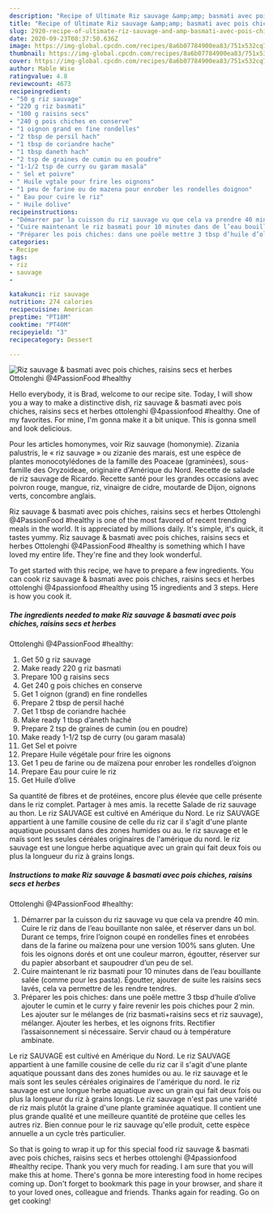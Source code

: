 ```yaml
---
description: "Recipe of Ultimate Riz sauvage &amp;amp; basmati avec pois chiches, raisins secs et herbes  Ottolenghi @4PassionFood #healthy"
title: "Recipe of Ultimate Riz sauvage &amp;amp; basmati avec pois chiches, raisins secs et herbes  Ottolenghi @4PassionFood #healthy"
slug: 2920-recipe-of-ultimate-riz-sauvage-and-amp-basmati-avec-pois-chiches-raisins-secs-et-herbes-ottolenghi-4passionfood-healthy
date: 2020-09-23T08:37:50.636Z
image: https://img-global.cpcdn.com/recipes/8a6b07784900ea83/751x532cq70/riz-sauvage-basmati-avec-pois-chiches-raisins-secs-et-herbes-ottolenghi-4passionfood-healthy-photo-principale-de-la-recette.jpg
thumbnail: https://img-global.cpcdn.com/recipes/8a6b07784900ea83/751x532cq70/riz-sauvage-basmati-avec-pois-chiches-raisins-secs-et-herbes-ottolenghi-4passionfood-healthy-photo-principale-de-la-recette.jpg
cover: https://img-global.cpcdn.com/recipes/8a6b07784900ea83/751x532cq70/riz-sauvage-basmati-avec-pois-chiches-raisins-secs-et-herbes-ottolenghi-4passionfood-healthy-photo-principale-de-la-recette.jpg
author: Mable Wise
ratingvalue: 4.8
reviewcount: 4673
recipeingredient:
- "50 g riz sauvage"
- "220 g riz basmati"
- "100 g raisins secs"
- "240 g pois chiches en conserve"
- "1 oignon grand en fine rondelles"
- "2 tbsp de persil hach"
- "1 tbsp de coriandre hache"
- "1 tbsp daneth hach"
- "2 tsp de graines de cumin ou en poudre"
- "1-1/2 tsp de curry ou garam masala"
- " Sel et poivre"
- " Huile vgtale pour frire les oignons"
- "1 peu de farine ou de mazena pour enrober les rondelles doignon"
- " Eau pour cuire le riz"
- " Huile dolive"
recipeinstructions:
- "Démarrer par la cuisson du riz sauvage vu que cela va prendre 40 min. Cuire le riz dans de l’eau bouillante non salée, et réserver dans un bol. Durant ce temps, frire l’oignon coupé en rondelles fines et enrobées dans de la farine ou maïzena pour une version 100% sans gluten. Une fois les oignons dorés et ont une couleur marron, égoutter, réserver sur du papier absorbant et saupoudrer d’un peu de sel."
- "Cuire maintenant le riz basmati pour 10 minutes dans de l’eau bouillante salée (comme pour les pasta). Égoutter, ajouter de suite les raisins secs lavés, cela va permettre de les rendre tendres."
- "Préparer les pois chiches: dans une poêle mettre 3 tbsp d’huile d’olive ajouter le cumin et le curry y faire revenir les pois chiches pour 2 min. Les ajouter sur le mélanges de (riz basmati+raisins secs et riz sauvage), mélanger. Ajouter les herbes, et les oignons frits. Rectifier l’assaisonnement si nécessaire. Servir chaud ou à température ambinate."
categories:
- Recipe
tags:
- riz
- sauvage
- 

katakunci: riz sauvage  
nutrition: 274 calories
recipecuisine: American
preptime: "PT18M"
cooktime: "PT40M"
recipeyield: "3"
recipecategory: Dessert

---
```



![Riz sauvage &amp; basmati avec pois chiches, raisins secs et herbes 
Ottolenghi
@4PassionFood #healthy](https://img-global.cpcdn.com/recipes/8a6b07784900ea83/751x532cq70/riz-sauvage-basmati-avec-pois-chiches-raisins-secs-et-herbes-ottolenghi-4passionfood-healthy-photo-principale-de-la-recette.jpg)

Hello everybody, it is Brad, welcome to our recipe site. Today, I will show you a way to make a distinctive dish, riz sauvage &amp; basmati avec pois chiches, raisins secs et herbes 
ottolenghi
@4passionfood #healthy. One of my favorites. For mine, I'm gonna make it a bit unique. This is gonna smell and look delicious.

Pour les articles homonymes, voir Riz sauvage (homonymie). Zizania palustris, le « riz sauvage » ou zizanie des marais, est une espèce de plantes monocotylédones de la famille des Poaceae (graminées), sous-famille des Oryzoideae, originaire d&#39;Amérique du Nord. Recette de salade de riz sauvage de Ricardo. Recette santé pour les grandes occasions avec poivron rouge, mangue, riz, vinaigre de cidre, moutarde de Dijon, oignons verts, concombre anglais.

Riz sauvage &amp; basmati avec pois chiches, raisins secs et herbes 
Ottolenghi
@4PassionFood #healthy is one of the most favored of recent trending meals in the world. It is appreciated by millions daily. It's simple, it's quick, it tastes yummy. Riz sauvage &amp; basmati avec pois chiches, raisins secs et herbes 
Ottolenghi
@4PassionFood #healthy is something which I have loved my entire life. They're fine and they look wonderful.


To get started with this recipe, we have to prepare a few ingredients. You can cook riz sauvage &amp; basmati avec pois chiches, raisins secs et herbes 
ottolenghi
@4passionfood #healthy using 15 ingredients and 3 steps. Here is how you cook it.

<!--inarticleads1-->

##### The ingredients needed to make Riz sauvage &amp; basmati avec pois chiches, raisins secs et herbes 
Ottolenghi
@4PassionFood #healthy:

1. Get 50 g riz sauvage
1. Make ready 220 g riz basmati
1. Prepare 100 g raisins secs
1. Get 240 g pois chiches en conserve
1. Get 1 oignon (grand) en fine rondelles
1. Prepare 2 tbsp de persil haché
1. Get 1 tbsp de coriandre hachée
1. Make ready 1 tbsp d’aneth haché
1. Prepare 2 tsp de graines de cumin (ou en poudre)
1. Make ready 1-1/2 tsp de curry (ou garam masala)
1. Get  Sel et poivre
1. Prepare  Huile végétale pour frire les oignons
1. Get 1 peu de farine ou de maïzena pour enrober les rondelles d’oignon
1. Prepare  Eau pour cuire le riz
1. Get  Huile d’olive


Sa quantité de fibres et de protéines, encore plus élevée que celle présente dans le riz complet. Partager à mes amis. la recette Salade de riz sauvage au thon. Le riz SAUVAGE est cultivé en Amérique du Nord. Le riz SAUVAGE appartient à une famille cousine de celle du riz car il s&#39;agit d&#39;une plante aquatique poussant dans des zones humides ou au. le riz sauvage et le maïs sont les seules céréales originaires de l&#39;amérique du nord. le riz sauvage est une longue herbe aquatique avec un grain qui fait deux fois ou plus la longueur du riz à grains longs. 

<!--inarticleads2-->

##### Instructions to make Riz sauvage &amp; basmati avec pois chiches, raisins secs et herbes 
Ottolenghi
@4PassionFood #healthy:

1. Démarrer par la cuisson du riz sauvage vu que cela va prendre 40 min. Cuire le riz dans de l’eau bouillante non salée, et réserver dans un bol. Durant ce temps, frire l’oignon coupé en rondelles fines et enrobées dans de la farine ou maïzena pour une version 100% sans gluten. Une fois les oignons dorés et ont une couleur marron, égoutter, réserver sur du papier absorbant et saupoudrer d’un peu de sel.
1. Cuire maintenant le riz basmati pour 10 minutes dans de l’eau bouillante salée (comme pour les pasta). Égoutter, ajouter de suite les raisins secs lavés, cela va permettre de les rendre tendres.
1. Préparer les pois chiches: dans une poêle mettre 3 tbsp d’huile d’olive ajouter le cumin et le curry y faire revenir les pois chiches pour 2 min. Les ajouter sur le mélanges de (riz basmati+raisins secs et riz sauvage), mélanger. Ajouter les herbes, et les oignons frits. Rectifier l’assaisonnement si nécessaire. Servir chaud ou à température ambinate.


Le riz SAUVAGE est cultivé en Amérique du Nord. Le riz SAUVAGE appartient à une famille cousine de celle du riz car il s&#39;agit d&#39;une plante aquatique poussant dans des zones humides ou au. le riz sauvage et le maïs sont les seules céréales originaires de l&#39;amérique du nord. le riz sauvage est une longue herbe aquatique avec un grain qui fait deux fois ou plus la longueur du riz à grains longs. Le riz sauvage n&#39;est pas une variété de riz mais plutôt la graine d&#39;une plante graminée aquatique. Il contient une plus grande qualité et une meilleure quantité de protéine que celles les autres riz. Bien connue pour le riz sauvage qu&#39;elle produit, cette espèce annuelle a un cycle très particulier. 

So that is going to wrap it up for this special food riz sauvage &amp; basmati avec pois chiches, raisins secs et herbes 
ottolenghi
@4passionfood #healthy recipe. Thank you very much for reading. I am sure that you will make this at home. There's gonna be more interesting food in home recipes coming up. Don't forget to bookmark this page in your browser, and share it to your loved ones, colleague and friends. Thanks again for reading. Go on get cooking!
